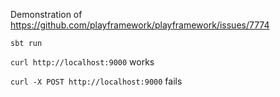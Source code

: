 Demonstration of https://github.com/playframework/playframework/issues/7774

`sbt run`

`curl http://localhost:9000`
works

`curl -X POST http://localhost:9000`
fails

